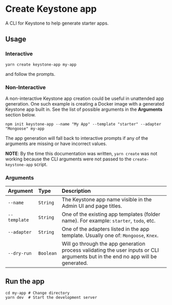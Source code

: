 <!--[meta]
section: api
subSection: utilities
title: Create Keystone app
[meta]-->

# Create Keystone app

A CLI for Keystone to help generate starter apps.

## Usage

### Interactive

```shell
yarn create keystone-app my-app
```

and follow the prompts.

### Non-Interactive

A non-interactive Keystone app creation could be useful in unattended app generation.
One such example is creating a Docker image with a generated Keystone app built in.
See the list of possible arguments in the **Arguments** section below.

```shell
npm init keystone-app --name "My App" --template "starter" --adapter "Mongoose" my-app
```

The app generation will fall back to interactive prompts if any of the arguments are
missing or have incorrect values.

**NOTE**: By the time this documentation was written, `yarn create` was not working
because the CLI arguments were not passed to the `create-keystone-app` script.

### Arguments

| Argument     | Type      | Description                                                                                                                     |
| :----------- | :-------- | :------------------------------------------------------------------------------------------------------------------------------ |
| `--name`     | `String`  | The Keystone app name visible in the Admin UI and page titles.                                                                  |
| `--template` | `String`  | One of the existing app templates (folder name). For example: `starter`, `todo`, etc.                                           |
| `--adapter`  | `String`  | One of the adapters listed in the app template. Usually one of: `Mongoose`, `Knex`.                                             |
| `--dry-run`  | `Boolean` | Will go through the app generation process validating the user inputs or CLI arguments but in the end no app will be generated. |

## Run the app

```shell allowCopy=false showLanguage=false
cd my-app # Change directory
yarn dev  # Start the development server
```
